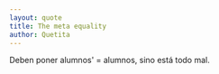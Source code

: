 ```yaml
---
layout: quote
title: The meta equality
author: Quetita
---
```


Deben poner alumnos' = alumnos, sino está todo mal.